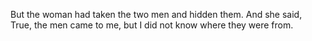 But the woman had taken the two men and hidden them. And she said, True, the men came to me, but I did not know where they were from.
